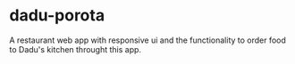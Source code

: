 # dadu-porota
A restaurant web app with responsive ui and the functionality to order food to Dadu's kitchen throught this app.

